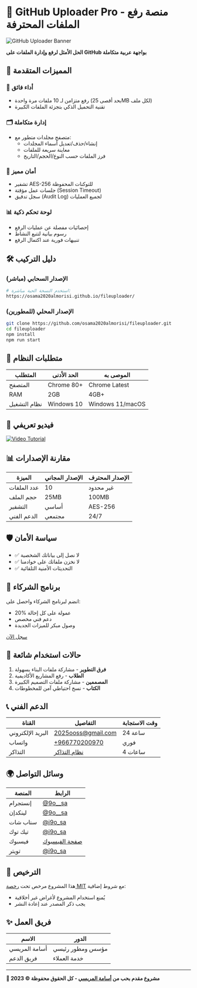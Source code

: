 # 📁 GitHub Uploader Pro - منصة رفع الملفات المحترفة

![GitHub Uploader Banner](https://osama2020almorisi.github.io/fileuploader/assets/banner.jpg)

**الحل الأمثل لرفع وإدارة الملفات على GitHub بواجهة عربية متكاملة**

## 🌟 المميزات المتقدمة

### 🚀 أداء فائق
- رفع متزامن لـ 10 ملفات مرة واحدة (بحد أقصى 25MB لكل ملف)
- تقنية التحميل الذكي بتجزئة الملفات الكبيرة

### 🗂 إدارة متكاملة
- متصفح مجلدات متطور مع:
  - إنشاء/حذف/تعديل أسماء المجلدات
  - معاينة سريعة للملفات
  - فرز الملفات حسب النوع/الحجم/التاريخ

### 🔐 أمان مميز
- تشفير AES-256 للتوكنات المحفوظة
- جلسات عمل مؤقتة (Session Timeout)
- سجل تدقيق (Audit Log) لجميع العمليات

### 📊 لوحة تحكم ذكية
- إحصائيات مفصلة عن عمليات الرفع
- رسوم بيانية لتتبع النشاط
- تنبيهات فورية عند اكتمال الرفع

## 🛠️ دليل التركيب

### الإصدار السحابي (مباشر)
```bash
# استخدم النسخة الحية مباشرة:
https://osama2020almorisi.github.io/fileuploader/
```

### الإصدار المحلي (للمطورين)
```bash
git clone https://github.com/osama2020almorisi/fileuploader.git
cd fileuploader
npm install
npm run start
```

## 📌 متطلبات النظام
| المتطلب | الحد الأدنى | الموصى به |
|---------|------------|-----------|
| المتصفح | Chrome 80+ | Chrome Latest |
| RAM | 2GB | 4GB+ |
| نظام التشغيل | Windows 10 | Windows 11/macOS |

## 🎥 فيديو تعريفي
[![Video Tutorial](https://img.youtube.com/vi/VIDEO_ID/0.jpg)](https://youtu.be/VIDEO_ID)

## 📊 مقارنة الإصدارات
| الميزة | الإصدار المجاني | الإصدار المحترف |
|--------|----------------|----------------|
| عدد الملفات | 10 | غير محدود |
| حجم الملف | 25MB | 100MB |
| التشفير | أساسي | AES-256 |
| الدعم الفني | مجتمعي | 24/7 |

## 🛡️ سياسة الأمان
- ✅ لا نصل إلى بياناتك الشخصية
- ✅ لا نخزن ملفاتك على خوادمنا
- ✅ التحديثات الأمنية التلقائية

## 🤝 برنامج الشركاء
انضم لبرنامج الشركاء واحصل على:
- 20% عمولة على كل إحالة
- دعم فني مخصص
- وصول مبكر للميزات الجديدة

[سجل الآن](#)

## 📌 حالات استخدام شائعة
1. **فرق التطوير** - مشاركة ملفات البناء بسهولة
2. **الطلاب** - رفع المشاريع الأكاديمية
3. **المصممين** - مشاركة ملفات التصميم الكبيرة
4. **الكتاب** - نسخ احتياطي آمن للمخطوطات

## 📞 الدعم الفني
| القناة | التفاصيل | وقت الاستجابة |
|--------|----------|----------------|
| البريد الإلكتروني | [2025ooss@gmail.com](mailto:2025ooss@gmail.com) | 24 ساعة |
| واتساب | [+966770200970](https://wa.me/966770200970) | فوري |
| التذاكر | [نظام التذاكر](#) | 4 ساعات |

## 🌍 وسائل التواصل
| المنصة | الرابط | 
|--------|-------|
| إنستجرام | [@9o__sa](https://instagram.com/9o__sa) |
| لينكدإن | [@9o__sa](https://linkedin.com/in/9o__sa) |
| سناب شات | [@i9o_sa](https://snapchat.com/add/i9o_sa) |
| تيك توك | [@i9o_sa](https://tiktok.com/@i9o_sa) |
| فيسبوك | [صفحة الفيسبوك](https://www.facebook.com/share/18XToJRF3g/) |
| تويتر | [@i9o_sa](https://twitter.com/i9o_sa) |

## 📜 الترخيص
هذا المشروع مرخص تحت [رخصة MIT](LICENSE) مع شروط إضافية:
- يُمنع استخدام المشروع لأغراض غير أخلاقية
- يجب ذكر المصدر عند إعادة النشر

## ✨ فريق العمل
| الاسم | الدور | 
|-------|-------|
| أسامة المريسي | مؤسس ومطور رئيسي |
| فريق الدعم | خدمة العملاء |

---

**🚀 مشروع مقدم بحب من [أسامة المريسي](https://github.com/osama2020almorisi) - كل الحقوق محفوظة © 2023**
